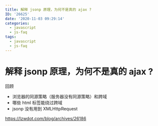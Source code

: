 ```yaml
---
title: 解释 jsonp 原理，为何不是真的 ajax ?
ID: '26625'
date: '2020-11-03 09:29:14'
categories:
  - javascript
  - js-faq
tags:
  - javascript
  - js-faq
---
```


# 解释 jsonp 原理，为何不是真的 ajax ?

回顾

- 浏览器的同源策略（服务器没有同源策略）和跨域
- 哪些 html 标签能绕过跨域
- jsonp 没有用到 XMLHttpRequest

https://lzwdot.com/blog/archives/26186
 
 
 
 
 
